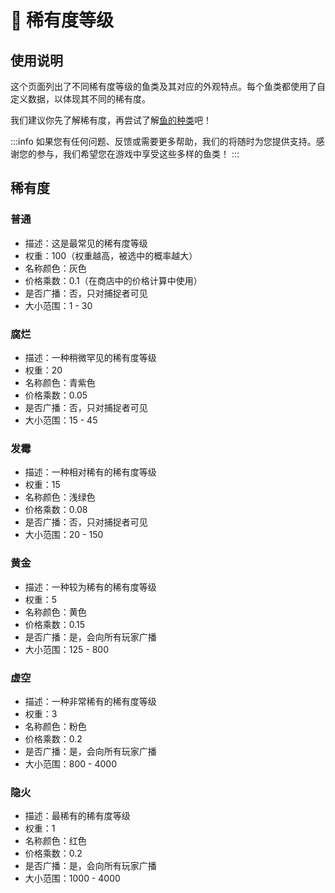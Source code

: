 # 🍷 稀有度等级

## **使用说明**

这个页面列出了不同稀有度等级的鱼类及其对应的外观特点。每个鱼类都使用了自定义数据，以体现其不同的稀有度。

我们建议你先了解稀有度，再尝试了解[鱼的种类](yu-de-zhong-lei.md)吧！

:::info
如果您有任何问题、反馈或需要更多帮助，我们的将随时为您提供支持。感谢您的参与，我们希望您在游戏中享受这些多样的鱼类！
:::

## 稀有度

### **普通**

* 描述：这是最常见的稀有度等级
* 权重：100（权重越高，被选中的概率越大）
* 名称颜色：灰色
* 价格乘数：0.1（在商店中的价格计算中使用）
* 是否广播：否，只对捕捉者可见
* 大小范围：1 - 30

### **腐烂**

* 描述：一种稍微罕见的稀有度等级
* 权重：20
* 名称颜色：青紫色
* 价格乘数：0.05
* 是否广播：否，只对捕捉者可见
* 大小范围：15 - 45

### **发霉**

* 描述：一种相对稀有的稀有度等级
* 权重：15
* 名称颜色：浅绿色
* 价格乘数：0.08
* 是否广播：否，只对捕捉者可见
* 大小范围：20 - 150

### **黄金**

* 描述：一种较为稀有的稀有度等级
* 权重：5
* 名称颜色：黄色
* 价格乘数：0.15
* 是否广播：是，会向所有玩家广播
* 大小范围：125 - 800

### **虚空**

* 描述：一种非常稀有的稀有度等级
* 权重：3
* 名称颜色：粉色
* 价格乘数：0.2
* 是否广播：是，会向所有玩家广播
* 大小范围：800 - 4000

### **隐火**

* 描述：最稀有的稀有度等级
* 权重：1
* 名称颜色：红色
* 价格乘数：0.2
* 是否广播：是，会向所有玩家广播
* 大小范围：1000 - 4000

